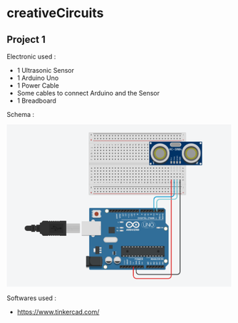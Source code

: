 # creativeCircuits

## Project 1
Electronic used :
- 1 Ultrasonic Sensor
- 1 Arduino Uno
- 1 Power Cable
- Some cables to connect Arduino and the Sensor
- 1 Breadboard

Schema :

![Project 1 Schema](./readme-doc/project1Schema.png)

Softwares used :
- https://www.tinkercad.com/